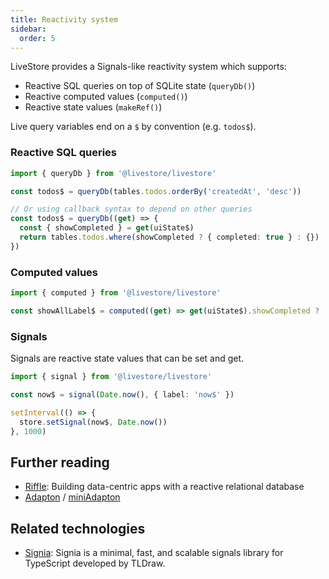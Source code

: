 ```yaml
---
title: Reactivity system
sidebar:
  order: 5
---
```


LiveStore provides a Signals-like reactivity system which supports:
- Reactive SQL queries on top of SQLite state (`queryDb()`)
- Reactive computed values (`computed()`)
- Reactive state values (`makeRef()`)

Live query variables end on a `$` by convention (e.g. `todos$`).

### Reactive SQL queries

```ts
import { queryDb } from '@livestore/livestore'

const todos$ = queryDb(tables.todos.orderBy('createdAt', 'desc'))

// Or using callback syntax to depend on other queries
const todos$ = queryDb((get) => {
  const { showCompleted } = get(uiState$)
  return tables.todos.where(showCompleted ? { completed: true } : {})
})
```

### Computed values

```ts
import { computed } from '@livestore/livestore'

const showAllLabel$ = computed((get) => get(uiState$).showCompleted ? 'show completed' : 'show all')
```

### Signals

Signals are reactive state values that can be set and get.

```ts
import { signal } from '@livestore/livestore'

const now$ = signal(Date.now(), { label: 'now$' })

setInterval(() => {
  store.setSignal(now$, Date.now())
}, 1000)
```

## Further reading

- [Riffle](https://riffle.systems/essays/prelude/): Building data-centric apps with a reactive relational database
- [Adapton](http://adapton.org/) / [miniAdapton](https://arxiv.org/pdf/1609.05337)

## Related technologies

- [Signia](https://signia.tldraw.dev/): Signia is a minimal, fast, and scalable signals library for TypeScript developed by TLDraw.
